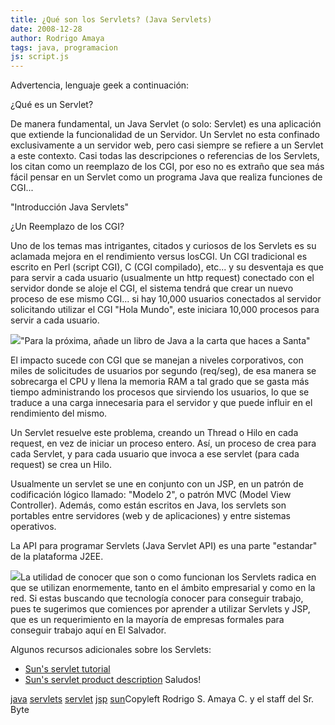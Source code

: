 ```yaml
---
title: ¿Qué son los Servlets? (Java Servlets)
date: 2008-12-28
author: Rodrigo Amaya
tags: java, programacion
js: script.js
---
```


Advertencia, lenguaje geek a continuación:

¿Qué es un Servlet?

De manera fundamental, un Java Servlet (o solo: Servlet) es una aplicación que
      extiende la funcionalidad de un Servidor. Un Servlet no esta confinado exclusivamente a un
      servidor web, pero casi siempre se refiere a un Servlet a este contexto. Casi todas las
      descripciones o referencias de los Servlets, los citan como un reemplazo de los CGI, por eso
      no es extraño que sea más fácil pensar en un Servlet como un programa Java que realiza
      funciones de CGI...

"Introducción Java Servlets"

¿Un Reemplazo de los CGI?

Uno de los temas mas intrigantes, citados y curiosos de los Servlets es su
      aclamada mejora en el rendimiento versus losCGI. Un CGI tradicional es escrito en Perl (script
      CGI), C (CGI compilado), etc... y su desventaja es que para servir a cada usuario (usualmente
      un http request) conectado con el servidor donde se aloje el CGI, el sistema tendrá que crear
      un nuevo proceso de ese mismo CGI... si hay 10,000 usuarios conectados al servidor solicitando
      utilizar el CGI "Hola Mundo", este iniciara 10,000 procesos para servir a cada usuario.

[![](http://4.bp.blogspot.com/_ayvorITawE4/SVenYuEEpeI/AAAAAAAAB1I/mph7ettKGKU/s320/javaservletur2.jpg)](http://4.bp.blogspot.com/_ayvorITawE4/SVenYuEEpeI/AAAAAAAAB1I/mph7ettKGKU/s1600-h/javaservletur2.jpg)"Para la próxima, añade un
      libro de Java a la carta que haces a Santa"

El impacto sucede con CGI que se manejan a niveles corporativos, con miles de
      solicitudes de usuarios por segundo (req/seg), de esa manera se sobrecarga el CPU y llena la
      memoria RAM a tal grado que se gasta más tiempo administrando los procesos que sirviendo los
      usuarios, lo que se traduce a una carga innecesaria para el servidor y que puede influir en el
      rendimiento del mismo.

Un Servlet resuelve este problema, creando un Thread o Hilo en cada request, en
      vez de iniciar un proceso entero. Así, un proceso de crea para cada Servlet, y para cada
      usuario que invoca a ese servlet (para cada request) se crea un Hilo.

Usualmente un servlet se une en conjunto con un JSP, en un patrón de codificación
      lógico llamado: "Modelo 2", o patrón MVC (Model View Controller). Además, como están escritos
      en Java, los servlets son portables entre servidores (web y de aplicaciones) y entre sistemas
      operativos.

La API para programar Servlets (Java Servlet API) es una parte "estandar" de la
      plataforma J2EE.

[![](http://4.bp.blogspot.com/_ayvorITawE4/SVek339_MMI/AAAAAAAAB1A/Vg69jkGx0-8/s320/Wave.png)](http://4.bp.blogspot.com/_ayvorITawE4/SVek339_MMI/AAAAAAAAB1A/Vg69jkGx0-8/s1600-h/Wave.png)La utilidad de
      conocer que son o como funcionan los Servlets radica en que se utilizan enormemente, tanto en
      el ámbito empresarial y como en la red. Si estas buscando que tecnología conocer para
      conseguir trabajo, pues te sugerimos que comiences por aprender a utilizar Servlets y JSP, que
      es un requerimiento en la mayoría de empresas formales para conseguir trabajo aquí en El
      Salvador.

Algunos recursos adicionales sobre los Servlets:

- [Sun's servlet tutorial](http://java.sun.com/j2ee/tutorial/1_3-fcs/doc/Servlets.html)
- [Sun's servlet product description](http://java.sun.com/products/servlet)
Saludos!

[java](http://www.blogalaxia.com/tags/java) [servlets](http://www.blogalaxia.com/tags/servlets) [servlet](http://www.blogalaxia.com/tags/servlet) [jsp](http://www.blogalaxia.com/tags/jsp) [sun](http://www.blogalaxia.com/tags/sun)Copyleft Rodrigo S. Amaya C. y el staff del Sr.
      Byte